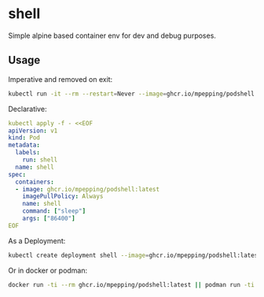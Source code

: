 # shell

Simple alpine based container env for dev and debug purposes.

## Usage

Imperative and removed on exit:

```bash
kubectl run -it --rm --restart=Never --image=ghcr.io/mpepping/podshell:latest shell
```

Declarative:

```yaml
kubectl apply -f - <<EOF
apiVersion: v1
kind: Pod
metadata:
  labels:
    run: shell
  name: shell
spec:
  containers:
  - image: ghcr.io/mpepping/podshell:latest
    imagePullPolicy: Always
    name: shell
    command: ["sleep"]
    args: ["86400"]
EOF
```

As a Deployment:

```bash
kubectl create deployment shell --image=ghcr.io/mpepping/podshell:latest -- sleep 86400
```

Or in docker or podman:

```bash
docker run -ti --rm ghcr.io/mpepping/podshell:latest || podman run -ti --rm ghcr.io/mpepping/podshell:latest
```
